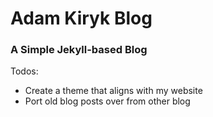 # Adam Kiryk Blog

### A Simple Jekyll-based Blog

Todos:
* Create a theme that aligns with my website
* Port old blog posts over from other blog